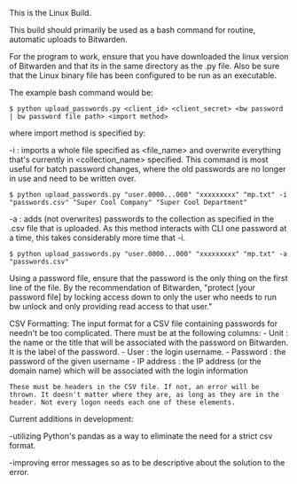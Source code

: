 This is the Linux Build.

This build should primarily be used as a bash command for routine, automatic uploads to Bitwarden.

For the program to work, ensure that you have downloaded the linux version of Bitwarden and that its in the same directory as the .py file.
Also be sure that the Linux binary file has been configured to be run as an executable.

The example bash command would be:

    $ python upload_passwords.py <client_id> <client_secret> <bw password | bw password file path> <import method>

where import method is specified by:

-i <file name> <organization name> <collection name> : imports a whole file specified as <file_name> and overwrite everything that's currently in <collection_name> specified. This command is most useful for batch password changes, where the old passwords are no longer in use and need to be written over.
    
    $ python upload_passwords.py "user.0000...000" "xxxxxxxxx" "mp.txt" -i "passwords.csv" "Super Cool Company" "Super Cool Department"
    
-a <file name> : adds (not overwrites) passwords to the collection as specified in the .csv file that is uploaded. As this method interacts with CLI one password at a time, this takes considerably more time that -i.

    $ python upload_passwords.py "user.0000...000" "xxxxxxxxx" "mp.txt" -a "passwords.csv"

Using a password file, ensure that the password is the only thing on the first line of the file.
By the recommendation of Bitwarden, "protect [your password file] by locking access down to only the user who needs to run bw unlock and only providing read access to that user." 

CSV Formatting:
    The input format for a CSV file containing passwords for needn't be too complicated. There must be at the following columns:
        - Unit : the name or the title that will be associated with the password on Bitwarden. It is the label of the password.
        - User : the login username.
        - Password : the password of the given username
        - IP address : the IP address (or the domain name) which will be associated with the login information
    
    These must be headers in the CSV file. If not, an error will be thrown. It doesn't matter where they are, as long as they are in the header. Not every logon needs each one of these elements. 



Current additions in development:

-utilizing Python's pandas as a way to eliminate the need for a strict csv format.

-improving error messages so as to be descriptive about the solution to the error.
    
